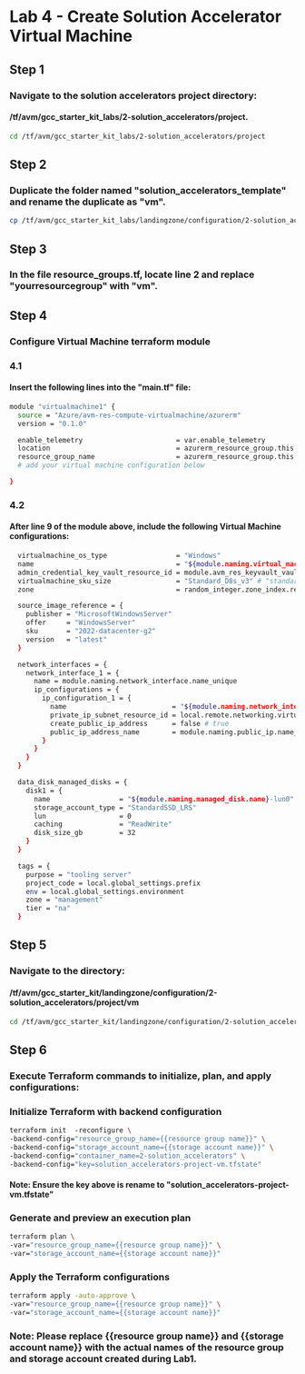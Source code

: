 # Lab 4 - Create Solution Accelerator Virtual Machine
## Step 1
### Navigate to the solution accelerators project directory: 
#### /tf/avm/gcc_starter_kit_labs/2-solution_accelerators/project.

```bash
cd /tf/avm/gcc_starter_kit_labs/2-solution_accelerators/project
```

## Step 2
### Duplicate the folder named "solution_accelerators_template" and rename the duplicate as "vm".

```bash
cp /tf/avm/gcc_starter_kit_labs/landingzone/configuration/2-solution_accelerators/project/solution_accelerators_template /tf/avm/gcc_starter_kit_labs/landingzone/configuration/2-solution_accelerators/project/vm
```

## Step 3
### In the file resource_groups.tf, locate line 2 and replace "yourresourcegroup" with "vm".

## Step 4
### Configure Virtual Machine terraform module

### 4.1
#### Insert the following lines into the "main.tf" file:

```bash
module "virtualmachine1" {
  source = "Azure/avm-res-compute-virtualmachine/azurerm"
  version = "0.1.0"

  enable_telemetry                       = var.enable_telemetry
  location                               = azurerm_resource_group.this.location
  resource_group_name                    = azurerm_resource_group.this.name
  # add your virtual machine configuration below

}
```

### 4.2
#### After line 9 of the module above, include the following Virtual Machine configurations:

```bash
  virtualmachine_os_type                 = "Windows"
  name                                   = "${module.naming.virtual_machine.name}${random_string.this.result}" 
  admin_credential_key_vault_resource_id = module.avm_res_keyvault_vault.resource.id
  virtualmachine_sku_size                = "Standard_D8s_v3" # "standard_d2_v2" "Standard_D8s_v3" 
  zone                                   = random_integer.zone_index.result 

  source_image_reference = {
    publisher = "MicrosoftWindowsServer"
    offer     = "WindowsServer"
    sku       = "2022-datacenter-g2"
    version   = "latest"
  }

  network_interfaces = {
    network_interface_1 = {
      name = module.naming.network_interface.name_unique
      ip_configurations = {
        ip_configuration_1 = {
          name                          = "${module.naming.network_interface.name}-ipconfig1"
          private_ip_subnet_resource_id = local.remote.networking.virtual_networks.spoke_project.virtual_subnets.subnets["AppSubnet"].id 
          create_public_ip_address      = false # true
          public_ip_address_name        = module.naming.public_ip.name_unique
        }
      }
    }
  }

  data_disk_managed_disks = {
    disk1 = {
      name                 = "${module.naming.managed_disk.name}-lun0"
      storage_account_type = "StandardSSD_LRS"
      lun                  = 0
      caching              = "ReadWrite"
      disk_size_gb         = 32
    }
  }

  tags = { 
    purpose = "tooling server" 
    project_code = local.global_settings.prefix 
    env = local.global_settings.environment 
    zone = "management"
    tier = "na"          
  }   
```

## Step 5
### Navigate to the directory: 
#### /tf/avm/gcc_starter_kit/landingzone/configuration/2-solution_accelerators/project/vm

```bash
cd /tf/avm/gcc_starter_kit/landingzone/configuration/2-solution_accelerators/project/vm
```

## Step 6
### Execute Terraform commands to initialize, plan, and apply configurations:

### Initialize Terraform with backend configuration
```bash
terraform init  -reconfigure \
-backend-config="resource_group_name={{resource group name}}" \
-backend-config="storage_account_name={{storage account name}}" \
-backend-config="container_name=2-solution_accelerators" \
-backend-config="key=solution_accelerators-project-vm.tfstate"
```
#### Note: Ensure the key above is rename to "solution_accelerators-project-vm.tfstate"

### Generate and preview an execution plan
```bash
terraform plan \
-var="resource_group_name={{resource group name}}" \
-var="storage_account_name={{storage account name}}" 
```

### Apply the Terraform configurations
```bash
terraform apply -auto-approve \
-var="resource_group_name={{resource group name}}" \
-var="storage_account_name={{storage account name}}" 
```

### Note: Please replace {{resource group name}} and {{storage account name}} with the actual names of the resource group and storage account created during Lab1.